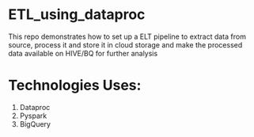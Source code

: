 # ETL_using_dataproc
This repo demonstrates how to set up a ELT pipeline to extract data from source, process it and store it in cloud storage and make the processed data available on HIVE/BQ for further analysis

# Technologies Uses:

1. Dataproc
2. Pyspark
3. BigQuery